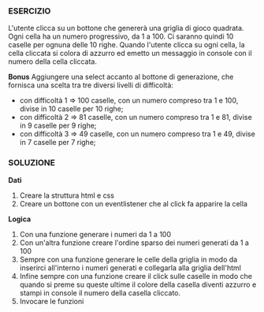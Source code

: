 ### ESERCIZIO
L'utente clicca su un bottone che genererà una griglia di gioco quadrata.
Ogni cella ha un numero progressivo, da 1 a 100.
Ci saranno quindi 10 caselle per ognuna delle 10 righe.
Quando l'utente clicca su ogni cella, la cella cliccata si colora di azzurro ed emetto un messaggio in console con il numero della cella cliccata.

**Bonus**
Aggiungere una select accanto al bottone di generazione, che fornisca una scelta tra tre diversi livelli di difficoltà:
- con difficoltà 1 => 100 caselle, con un numero compreso tra 1 e 100, divise in 10 caselle per 10 righe;
- con difficoltà 2 => 81 caselle, con un numero compreso tra 1 e 81, divise in 9 caselle per 9 righe;
- con difficoltà 3 => 49 caselle, con un numero compreso tra 1 e 49, divise in 7 caselle per 7 righe;

### SOLUZIONE 

**Dati**
1. Creare la struttura html e css
2. Creare un bottone con un eventlistener che al click fa apparire la cella

**Logica**
1. Con una funzione generare i numeri da 1 a 100
2. Con un'altra funzione creare l'ordine sparso dei numeri generati da 1 a 100
3. Sempre con una funzione generare le celle della griglia in modo da inserirci all'interno i numeri generati e collegarla alla griglia dell'html
4. Infine sempre con una funzione creare il click sulle caselle in modo che quando si preme su queste ultime il colore della casella diventi azzurro e stampi in console il numero della casella cliccato.
5. Invocare le funzioni